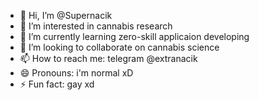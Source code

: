 - 👋 Hi, I’m @Supernacik
- 👀 I’m interested in cannabis research
- 🌱 I’m currently learning zero-skill applicaion developing
- 💞️ I’m looking to collaborate on cannabis science
- 📫 How to reach me: telegram @extranacik
- 😄 Pronouns: i'm normal xD
- ⚡ Fun fact: gay xd

<!---
Supernacik/Supernacik is a ✨ special ✨ repository because its `README.md` (this file) appears on your GitHub profile.
You can click the Preview link to take a look at your changes.
--->
